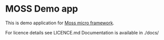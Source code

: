 # MOSS Demo app

This is demo application for [Moss micro framework](https://github.com/potfur/moss).

For licence details see LICENCE.md
Documentation is available in ./docs/